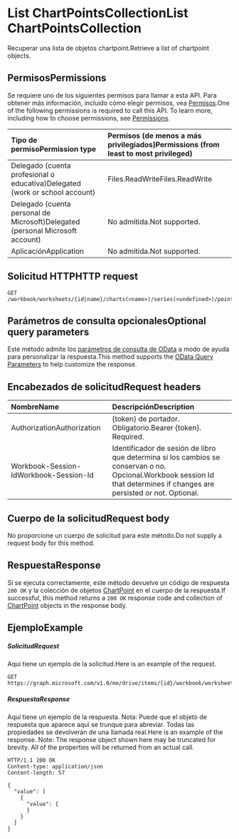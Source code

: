 # <a name="list-chartpointscollection"></a><span data-ttu-id="20339-101">List ChartPointsCollection</span><span class="sxs-lookup"><span data-stu-id="20339-101">List ChartPointsCollection</span></span>

<span data-ttu-id="20339-102">Recuperar una lista de objetos chartpoint.</span><span class="sxs-lookup"><span data-stu-id="20339-102">Retrieve a list of chartpoint objects.</span></span>
## <a name="permissions"></a><span data-ttu-id="20339-103">Permisos</span><span class="sxs-lookup"><span data-stu-id="20339-103">Permissions</span></span>
<span data-ttu-id="20339-p101">Se requiere uno de los siguientes permisos para llamar a esta API. Para obtener más información, incluido cómo elegir permisos, vea [Permisos](../../../concepts/permissions_reference.md).</span><span class="sxs-lookup"><span data-stu-id="20339-p101">One of the following permissions is required to call this API. To learn more, including how to choose permissions, see [Permissions](../../../concepts/permissions_reference.md).</span></span>

|<span data-ttu-id="20339-106">Tipo de permiso</span><span class="sxs-lookup"><span data-stu-id="20339-106">Permission type</span></span>      | <span data-ttu-id="20339-107">Permisos (de menos a más privilegiados)</span><span class="sxs-lookup"><span data-stu-id="20339-107">Permissions (from least to most privileged)</span></span>              |
|:--------------------|:---------------------------------------------------------|
|<span data-ttu-id="20339-108">Delegado (cuenta profesional o educativa)</span><span class="sxs-lookup"><span data-stu-id="20339-108">Delegated (work or school account)</span></span> | <span data-ttu-id="20339-109">Files.ReadWrite</span><span class="sxs-lookup"><span data-stu-id="20339-109">Files.ReadWrite</span></span>    |
|<span data-ttu-id="20339-110">Delegado (cuenta personal de Microsoft)</span><span class="sxs-lookup"><span data-stu-id="20339-110">Delegated (personal Microsoft account)</span></span> | <span data-ttu-id="20339-111">No admitida.</span><span class="sxs-lookup"><span data-stu-id="20339-111">Not supported.</span></span>    |
|<span data-ttu-id="20339-112">Aplicación</span><span class="sxs-lookup"><span data-stu-id="20339-112">Application</span></span> | <span data-ttu-id="20339-113">No admitida.</span><span class="sxs-lookup"><span data-stu-id="20339-113">Not supported.</span></span> |

## <a name="http-request"></a><span data-ttu-id="20339-114">Solicitud HTTP</span><span class="sxs-lookup"><span data-stu-id="20339-114">HTTP request</span></span>
<!-- { "blockType": "ignored" } -->
```http
GET /workbook/worksheets/{id|name}/charts(<name>)/series(<undefined>)/points
```
## <a name="optional-query-parameters"></a><span data-ttu-id="20339-115">Parámetros de consulta opcionales</span><span class="sxs-lookup"><span data-stu-id="20339-115">Optional query parameters</span></span>
<span data-ttu-id="20339-116">Este método admite los [parámetros de consulta de OData](http://developer.microsoft.com/en-us/graph/docs/overview/query_parameters) a modo de ayuda para personalizar la respuesta.</span><span class="sxs-lookup"><span data-stu-id="20339-116">This method supports the [OData Query Parameters](http://developer.microsoft.com/en-us/graph/docs/overview/query_parameters) to help customize the response.</span></span>

## <a name="request-headers"></a><span data-ttu-id="20339-117">Encabezados de solicitud</span><span class="sxs-lookup"><span data-stu-id="20339-117">Request headers</span></span>
| <span data-ttu-id="20339-118">Nombre</span><span class="sxs-lookup"><span data-stu-id="20339-118">Name</span></span>      |<span data-ttu-id="20339-119">Descripción</span><span class="sxs-lookup"><span data-stu-id="20339-119">Description</span></span>|
|:----------|:----------|
| <span data-ttu-id="20339-120">Authorization</span><span class="sxs-lookup"><span data-stu-id="20339-120">Authorization</span></span>  | <span data-ttu-id="20339-p102">{token} de portador. Obligatorio.</span><span class="sxs-lookup"><span data-stu-id="20339-p102">Bearer {token}. Required.</span></span> |
| <span data-ttu-id="20339-123">Workbook-Session-Id</span><span class="sxs-lookup"><span data-stu-id="20339-123">Workbook-Session-Id</span></span>  | <span data-ttu-id="20339-p103">Identificador de sesión de libro que determina si los cambios se conservan o no. Opcional.</span><span class="sxs-lookup"><span data-stu-id="20339-p103">Workbook session Id that determines if changes are persisted or not. Optional.</span></span>|

## <a name="request-body"></a><span data-ttu-id="20339-126">Cuerpo de la solicitud</span><span class="sxs-lookup"><span data-stu-id="20339-126">Request body</span></span>
<span data-ttu-id="20339-127">No proporcione un cuerpo de solicitud para este método.</span><span class="sxs-lookup"><span data-stu-id="20339-127">Do not supply a request body for this method.</span></span>

## <a name="response"></a><span data-ttu-id="20339-128">Respuesta</span><span class="sxs-lookup"><span data-stu-id="20339-128">Response</span></span>

<span data-ttu-id="20339-129">Si se ejecuta correctamente, este método devuelve un código de respuesta `200 OK` y la colección de objetos [ChartPoint](../resources/chartpoint.md) en el cuerpo de la respuesta.</span><span class="sxs-lookup"><span data-stu-id="20339-129">If successful, this method returns a `200 OK` response code and collection of [ChartPoint](../resources/chartpoint.md) objects in the response body.</span></span>
## <a name="example"></a><span data-ttu-id="20339-130">Ejemplo</span><span class="sxs-lookup"><span data-stu-id="20339-130">Example</span></span>
##### <a name="request"></a><span data-ttu-id="20339-131">Solicitud</span><span class="sxs-lookup"><span data-stu-id="20339-131">Request</span></span>
<span data-ttu-id="20339-132">Aquí tiene un ejemplo de la solicitud.</span><span class="sxs-lookup"><span data-stu-id="20339-132">Here is an example of the request.</span></span>
<!-- {
  "blockType": "request",
  "name": "get_chartpointscollection"
}-->
```http
GET https://graph.microsoft.com/v1.0/me/drive/items/{id}/workbook/worksheets/{id|name}/charts(<name>)/series(<undefined>)/points
```
##### <a name="response"></a><span data-ttu-id="20339-133">Respuesta</span><span class="sxs-lookup"><span data-stu-id="20339-133">Response</span></span>
<span data-ttu-id="20339-p104">Aquí tiene un ejemplo de la respuesta. Nota: Puede que el objeto de respuesta que aparece aquí se trunque para abreviar. Todas las propiedades se devolverán de una llamada real.</span><span class="sxs-lookup"><span data-stu-id="20339-p104">Here is an example of the response. Note: The response object shown here may be truncated for brevity. All of the properties will be returned from an actual call.</span></span>
<!-- {
  "blockType": "response",
  "truncated": true,
  "@odata.type": "microsoft.graph.chartPoint",
  "isCollection": true
} -->
```http
HTTP/1.1 200 OK
Content-type: application/json
Content-length: 57

{
  "value": [
    {
      "value": {
      }
    }
  ]
}
```

<!-- uuid: 8fcb5dbc-d5aa-4681-8e31-b001d5168d79
2015-10-25 14:57:30 UTC -->
<!-- {
  "type": "#page.annotation",
  "description": "List ChartPointsCollection",
  "keywords": "",
  "section": "documentation",
  "tocPath": ""
}-->
